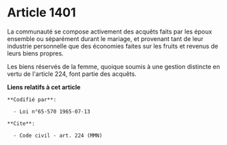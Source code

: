 # Article 1401

La communauté se compose activement des acquêts faits par les époux ensemble ou séparément durant le mariage, et provenant
tant de leur industrie personnelle que des économies faites sur les fruits et revenus de leurs biens propres.

Les biens réservés de la femme, quoique soumis à une gestion distincte en vertu de l'article 224, font partie des acquêts.

**Liens relatifs à cet article**

	**Codifié par**:

	  - Loi n°65-570 1965-07-13

	**Cite**:

	  - Code civil - art. 224 (MMN)
